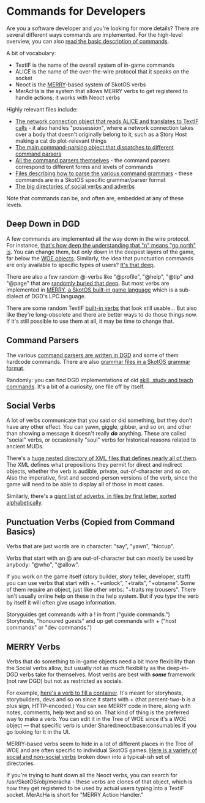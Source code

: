 # Commands for Developers

Are you a software developer and you're looking for more details? There are several different ways commands are implemented. For the high-level overview, you can also [read the basic description of commands](../Basics/Commands.md).

A bit of vocabulary:

* TextIF is the name of the overall system of in-game commands
* ALICE is the name of the over-the-wire protocol that it speaks on the socket
* Neoct is the [MERRY](../Story_Builder/LanguageExplanation.md)-based system of SkotOS verbs
* MerAcHa is the system that allows MERRY verbs to get registered to handle actions; it works with Neoct verbs

Highly relevant files include:

* [The network connection object that reads ALICE and translates to TextIF calls](https://github.com/ChatTheatre/SkotOS/blob/master/skoot/usr/TextIF/obj/user.c) - it also handles "possession", where a network connection takes over a body that doesn't originally belong to it, such as a Story Host making a cat do plot-relevant things
* [The main command-parsing object that dispatches to different command parsers](https://github.com/ChatTheatre/SkotOS/blob/master/skoot/usr/TextIF/main.c)
* [All the command parsers themselves](https://github.com/ChatTheatre/SkotOS/tree/master/skoot/usr/TextIF/sys/parser) - the command parsers correspond to different forms and levels of commands
* [Files describing how to parse the various command grammars](https://github.com/ChatTheatre/SkotOS/tree/master/skoot/usr/TextIF/grammar/) - these commands are in a SkotOS specific grammar/parser format
* [The big directories of social verbs and adverbs](https://github.com/ChatTheatre/SkotOS/tree/master/skoot/data/vault/Socials)

Note that commands can be, and often are, embedded at any of these levels.

## Deep Down in DGD

A few commands are implemented all the way down in the wire protocol. For instance, [that's how deep the understanding that "n" means "go north" is](https://github.com/ChatTheatre/SkotOS/blob/master/skoot/usr/TextIF/obj/user.c#L793). You can change them, but only down in the deepest layers of the game, far below the [WOE objects](../woe_workflow.md). Similarly, the idea that punctuation commands are only available to specific types of users? [It's that deep](https://github.com/ChatTheatre/SkotOS/blob/master/skoot/usr/TextIF/main.c#L165).

There are also a few random @-verbs like "@profile", "@help", "@tip" and "@page" that are [randomly buried that deep](https://github.com/ChatTheatre/SkotOS/blob/master/skoot/usr/TextIF/main.c#L262). But most verbs are implemented in [MERRY, a SkotOS built-in game language](../Story_Builder/LanguageExplanation.md) which is a sub-dialect of DGD's LPC language.

There are some random TextIF [built-in verbs](https://github.com/ChatTheatre/SkotOS/blob/master/skoot/usr/TextIF/main.c#L327) that look still usable... But also like they're long-obsolete and there are better ways to do those things now. If it's still possible to use them at all, it may be time to change that.

## Command Parsers

The various [command parsers are written in DGD](https://github.com/ChatTheatre/SkotOS/tree/master/skoot/usr/TextIF/sys/parser) and some of them hardcode commands. There are also [grammar files in a SkotOS grammar format](https://github.com/ChatTheatre/SkotOS/tree/master/skoot/usr/TextIF/grammar/).

Randomly: you can find DGD implementations of old [skill, study and teach commands](https://github.com/ChatTheatre/SkotOS/blob/master/skoot/usr/TextIF/sys/cmds/study_teach.c). It's a bit of a curiosity, one file off by itself.

## Social Verbs

A lot of verbs communicate that you said or did something, but they don't have any other effect. You can yawn, giggle, gibber, and so on, and other than showing a message it doesn't really ***do*** anything. These are called "social" verbs, or occasionally "soul" verbs for historical reasons related to ancient MUDs.

There's a [huge nested directory of XML files that defines nearly all of them](https://github.com/ChatTheatre/SkotOS/tree/master/skoot/data/vault/Socials/Verbs). The XML defines what prepositions they permit for direct and indirect objects, whether the verb is audible, private, out-of-character and so on. Also the imperative, first and second-person versions of the verb, since the game will need to be able to display all of those in most cases.

Similarly, there's a [giant list of adverbs, in files by first letter, sorted alphabetically](https://github.com/ChatTheatre/SkotOS/tree/master/skoot/data/vault/Socials/AdvCats/Evokes).

## Punctuation Verbs (Copied from Command Basics)

Verbs that are just words are in character: "say", "yawn", "hiccup".

Verbs that start with an @ are out-of-character but can mostly be used by anybody: "@who", "@allow".

If you work on the game itself (story builder, story teller, developer, staff) you can use verbs that start with +. "+unlock", "+traits", "+obname". Some of them require an object, just like other verbs: "+traits my trousers". There isn't usually online help on these in the help system. But if you type the verb by itself it will often give usage information.

Storyguides get commands with a ! in front ("guide commands.") Storyhosts, "honoured guests" and up get commands with + ("host commands" or "dev commands.")

## MERRY Verbs

Verbs that do something to in-game objects need a bit more flexibility than the Social verbs allow, but usually not as much flexibility as the deep-in-DGD verbs take for themselves. Most verbs are best with ***some*** framework (not raw DGD) but not as restricted as socials.

For example, [here's a verb to fill a container](https://github.com/ChatTheatre/SkotOS/blob/master/skoot/data/vault/Shared/neoct/base/consumables/%252Bfill.xml). It's meant for storyhosts, storybuilders, devs and so on since it starts with + (that percent-two-b is a plus sign, HTTP-encoded.) You can see MERRY code in there, along with notes, comments, help text and so on. That kind of thing is the preferred way to make a verb. You can edit it in the Tree of WOE since it's a WOE object &mdash; that specific verb is under Shared:neoct:base:consumables if you go looking for it in the UI.

MERRY-based verbs seem to hide in a lot of different places in the Tree of WOE and are often specific to individual SkotOS games. [Here is a variety of social and non-social verbs](https://github.com/ChatTheatre/SkotOS/tree/master/skoot/data/vault/S7-Neoct) broken down into a typical-ish set of directories.

If you're trying to hunt down all the Neoct verbs, you can search for /usr/SkotOS/obj/meracha - these verbs are clones of that object, which is how they get registered to be used by actual users typing into a TextIF socket. MerAcHa is short for "MERRY Action Handler."
